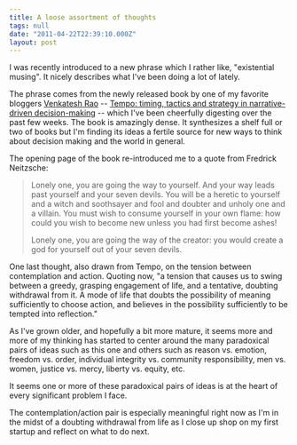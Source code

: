 ```yaml
---
title: A loose assortment of thoughts
tags: null
date: "2011-04-22T22:39:10.000Z"
layout: post
---
```


I was recently introduced to a new phrase which I rather like, "existential musing". It nicely describes what I've been doing a lot of lately.

The phrase comes from the newly released book by one of my favorite bloggers [Venkatesh Rao][0] -- [Tempo: timing, tactics and strategy in narrative-driven decision-making][1] -- which I've been cheerfully digesting over the past few weeks. The book is amazingly dense. It synthesizes a shelf full or two of books but I'm finding its ideas a fertile source for new ways to think about decision making and the world in general.

The opening page of the book re-introduced me to a quote from Fredrick Neitzsche:

> Lonely one, you are going the way to yourself. And your way leads past yourself and your seven devils. You will be a heretic to yourself and a witch and soothsayer and fool and doubter and unholy one and a villain. You must wish to consume yourself in your own flame: how could you wish to become new unless you had first become ashes!
> 
> Lonely one, you are going the way of the creator: you would create a god for yourself out of your seven devils.
> 

One last thought, also drawn from Tempo, on the tension between contemplation and action. Quoting now, "a tension that causes us to swing between a greedy, grasping engagement of life, and a tentative, doubting withdrawal from it. A mode of life that doubts the possibility of meaning sufficiently to choose action, and believes in the possibility sufficiently to be tempted into reflection."

As I've grown older, and hopefully a bit more mature, it seems more and more of my thinking has started to center around the many paradoxical pairs of ideas such as this one and others such as reason vs. emotion, freedom vs. order, individual integrity vs. com­munity responsibility, men vs. women, justice vs. mercy, liberty vs. equity, etc.

It seems one or more of these paradoxical pairs of ideas is at the heart of every significant problem I face.

The contemplation/action pair is especially meaningful right now as I'm in the midst of a doubting withdrawal from life as I close up shop on my first startup and reflect on what to do next.


[0]: http://ribbonfarm.com
[1]: http://www.tempobook.com/